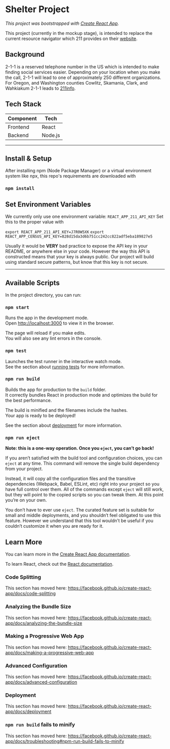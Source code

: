 # Shelter Project
*This project was bootstrapped with [Create React App].*

This project (currently in the mockup stage), is intended to replace the current resource navigator which 211 provides on their [website](https://www.211info.org/).


## Background

2-1-1 is a reserved telephone number in the US which is intended to make finding social services easier. Depending on your location when you make the call, 2-1-1 will lead to one of approximately 250 different organizations. For Oregon, and Washington counties Cowlitz, Skamania, Clark, and Wahkiakum 2-1-1 leads to [211info](https://www.211info.org/).


## Tech Stack

| Component | Tech    |
|-----------|---------|
| Frontend  | React   |
| Backend   | Node.js |

----------------

## Install & Setup

After installing npm (Node Package Manager) or a virtual environment system like npx, this repo's requirements are downloaded with

### `npm install`

## Set Environment Variables

We currently only use one environment variable: `REACT_APP_211_API_KEY`
Set this to the proper value with

`export REACT_APP_211_API_KEY=J7R0W5XK`
`export REACT_APP_CENSUS_API_KEY=828d15da3d6b751cc242cc822adf5eba189827e5`

Usually it would be **VERY** bad practice to expose the API key in your README, or anywhere else in your code. However the way this API is constructed means that your key is always public. Our project will build using standard secure patterns, but know that this key is not secure.

-----------------

## Available Scripts
In the project directory, you can run:

### `npm start`

Runs the app in the development mode.<br>
Open [http://localhost:3000](http://localhost:3000) to view it in the browser.

The page will reload if you make edits.<br>
You will also see any lint errors in the console.

### `npm test`

Launches the test runner in the interactive watch mode.<br>
See the section about [running tests](https://facebook.github.io/create-react-app/docs/running-tests) for more information.

### `npm run build`

Builds the app for production to the `build` folder.<br>
It correctly bundles React in production mode and optimizes the build for the best performance.

The build is minified and the filenames include the hashes.<br>
Your app is ready to be deployed!

See the section about [deployment](https://facebook.github.io/create-react-app/docs/deployment) for more information.

### `npm run eject`

**Note: this is a one-way operation. Once you `eject`, you can’t go back!**

If you aren’t satisfied with the build tool and configuration choices, you can `eject` at any time. This command will remove the single build dependency from your project.

Instead, it will copy all the configuration files and the transitive dependencies (Webpack, Babel, ESLint, etc) right into your project so you have full control over them. All of the commands except `eject` will still work, but they will point to the copied scripts so you can tweak them. At this point you’re on your own.

You don’t have to ever use `eject`. The curated feature set is suitable for small and middle deployments, and you shouldn’t feel obligated to use this feature. However we understand that this tool wouldn’t be useful if you couldn’t customize it when you are ready for it.

## Learn More

You can learn more in the [Create React App documentation](https://facebook.github.io/create-react-app/docs/getting-started).

To learn React, check out the [React documentation](https://reactjs.org/).

### Code Splitting

This section has moved here: https://facebook.github.io/create-react-app/docs/code-splitting

### Analyzing the Bundle Size

This section has moved here: https://facebook.github.io/create-react-app/docs/analyzing-the-bundle-size

### Making a Progressive Web App

This section has moved here: https://facebook.github.io/create-react-app/docs/making-a-progressive-web-app

### Advanced Configuration

This section has moved here: https://facebook.github.io/create-react-app/docs/advanced-configuration

### Deployment

This section has moved here: https://facebook.github.io/create-react-app/docs/deployment

### `npm run build` fails to minify

This section has moved here: https://facebook.github.io/create-react-app/docs/troubleshooting#npm-run-build-fails-to-minify


[Create React App]: https://github.com/facebook/create-react-app
